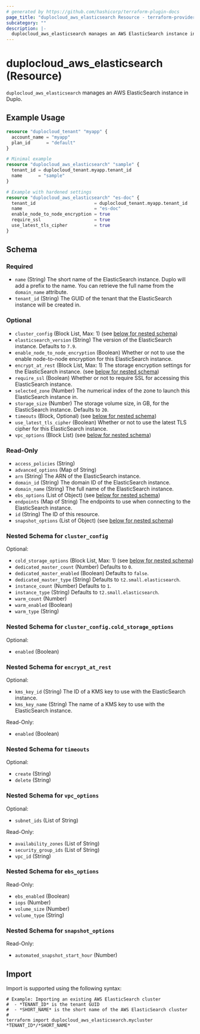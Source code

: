 ```yaml
---
# generated by https://github.com/hashicorp/terraform-plugin-docs
page_title: "duplocloud_aws_elasticsearch Resource - terraform-provider-duplocloud"
subcategory: ""
description: |-
  duplocloud_aws_elasticsearch manages an AWS ElasticSearch instance in Duplo.
---
```


# duplocloud_aws_elasticsearch (Resource)

`duplocloud_aws_elasticsearch` manages an AWS ElasticSearch instance in Duplo.

## Example Usage

```terraform
resource "duplocloud_tenant" "myapp" {
  account_name = "myapp"
  plan_id      = "default"
}

# Minimal example
resource "duplocloud_aws_elasticsearch" "sample" {
  tenant_id = duplocloud_tenant.myapp.tenant_id
  name      = "sample"
}

# Example with hardened settings
resource "duplocloud_aws_elasticsearch" "es-doc" {
  tenant_id                      = duplocloud_tenant.myapp.tenant_id
  name                           = "es-doc"
  enable_node_to_node_encryption = true
  require_ssl                    = true
  use_latest_tls_cipher          = true
}
```

<!-- schema generated by tfplugindocs -->
## Schema

### Required

- `name` (String) The short name of the ElasticSearch instance.  Duplo will add a prefix to the name.  You can retrieve the full name from the `domain_name` attribute.
- `tenant_id` (String) The GUID of the tenant that the ElasticSearch instance will be created in.

### Optional

- `cluster_config` (Block List, Max: 1) (see [below for nested schema](#nestedblock--cluster_config))
- `elasticsearch_version` (String) The version of the ElasticSearch instance. Defaults to `7.9`.
- `enable_node_to_node_encryption` (Boolean) Whether or not to use the enable node-to-node encryption for this ElasticSearch instance.
- `encrypt_at_rest` (Block List, Max: 1) The storage encryption settings for the ElasticSearch instance. (see [below for nested schema](#nestedblock--encrypt_at_rest))
- `require_ssl` (Boolean) Whether or not to require SSL for accessing this ElasticSearch instance.
- `selected_zone` (Number) The numerical index of the zone to launch this ElasticSearch instance in.
- `storage_size` (Number) The storage volume size, in GB, for the ElasticSearch instance. Defaults to `20`.
- `timeouts` (Block, Optional) (see [below for nested schema](#nestedblock--timeouts))
- `use_latest_tls_cipher` (Boolean) Whether or not to use the latest TLS cipher for this ElasticSearch instance.
- `vpc_options` (Block List) (see [below for nested schema](#nestedblock--vpc_options))

### Read-Only

- `access_policies` (String)
- `advanced_options` (Map of String)
- `arn` (String) The ARN of the ElasticSearch instance.
- `domain_id` (String) The domain ID of the ElasticSearch instance.
- `domain_name` (String) The full name of the ElasticSearch instance.
- `ebs_options` (List of Object) (see [below for nested schema](#nestedatt--ebs_options))
- `endpoints` (Map of String) The endpoints to use when connecting to the ElasticSearch instance.
- `id` (String) The ID of this resource.
- `snapshot_options` (List of Object) (see [below for nested schema](#nestedatt--snapshot_options))

<a id="nestedblock--cluster_config"></a>
### Nested Schema for `cluster_config`

Optional:

- `cold_storage_options` (Block List, Max: 1) (see [below for nested schema](#nestedblock--cluster_config--cold_storage_options))
- `dedicated_master_count` (Number) Defaults to `0`.
- `dedicated_master_enabled` (Boolean) Defaults to `false`.
- `dedicated_master_type` (String) Defaults to `t2.small.elasticsearch`.
- `instance_count` (Number) Defaults to `1`.
- `instance_type` (String) Defaults to `t2.small.elasticsearch`.
- `warm_count` (Number)
- `warm_enabled` (Boolean)
- `warm_type` (String)

<a id="nestedblock--cluster_config--cold_storage_options"></a>
### Nested Schema for `cluster_config.cold_storage_options`

Optional:

- `enabled` (Boolean)



<a id="nestedblock--encrypt_at_rest"></a>
### Nested Schema for `encrypt_at_rest`

Optional:

- `kms_key_id` (String) The ID of a KMS key to use with the ElasticSearch instance.
- `kms_key_name` (String) The name of a KMS key to use with the ElasticSearch instance.

Read-Only:

- `enabled` (Boolean)


<a id="nestedblock--timeouts"></a>
### Nested Schema for `timeouts`

Optional:

- `create` (String)
- `delete` (String)


<a id="nestedblock--vpc_options"></a>
### Nested Schema for `vpc_options`

Optional:

- `subnet_ids` (List of String)

Read-Only:

- `availability_zones` (List of String)
- `security_group_ids` (List of String)
- `vpc_id` (String)


<a id="nestedatt--ebs_options"></a>
### Nested Schema for `ebs_options`

Read-Only:

- `ebs_enabled` (Boolean)
- `iops` (Number)
- `volume_size` (Number)
- `volume_type` (String)


<a id="nestedatt--snapshot_options"></a>
### Nested Schema for `snapshot_options`

Read-Only:

- `automated_snapshot_start_hour` (Number)

## Import

Import is supported using the following syntax:

```shell
# Example: Importing an existing AWS ElasticSearch cluster
#  - *TENANT_ID* is the tenant GUID
#  - *SHORT_NAME* is the short name of the AWS ElasticSearch cluster
#
terraform import duplocloud_aws_elasticsearch.mycluster *TENANT_ID*/*SHORT_NAME*
```

